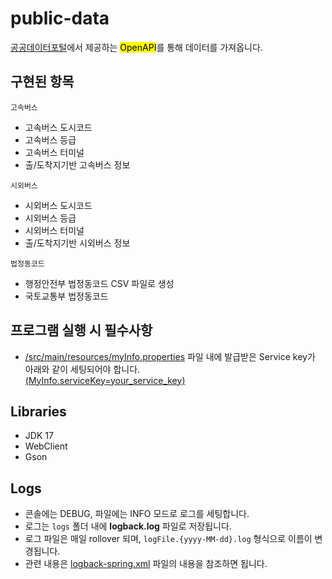 # public-data

[공공데이터포털](https://www.data.go.kr/)에서 제공하는 <mark>OpenAPI</mark>를 통해 데이터를 가져옵니다.

## 구현된 항목

`고속버스`

- 고속버스 도시코드
- 고속버스 등급
- 고속버스 터미널
- 출/도착지기반 고속버스 정보

`시외버스`

- 시외버스 도시코드
- 시외버스 등급
- 시외버스 터미널
- 출/도착지기반 시외버스 정보

`법정동코드`

- 행정안전부 법정동코드 CSV 파일로 생성
- 국토교통부 법정동코드

## 프로그램 실행 시 필수사항

- [/src/main/resources/myInfo.properties](/src/main/resources/myInfo.properties) 파일 내에 발급받은 Service key가 아래와 같이 세팅되어야 합니다.  
  <u>(MyInfo.serviceKey=your_service_key)</u>

## Libraries

* JDK 17
* WebClient
* Gson

## Logs

- 콘솔에는 DEBUG, 파일에는 INFO 모드로 로그를 세팅합니다.
- 로그는 `logs` 폴더 내에 **logback.log** 파일로 저장됩니다.
- 로그 파일은 매일 rollover 되며, `logFile.{yyyy-MM-dd}.log` 형식으로 이름이 변경됩니다.
- 관련 내용은 [logback-spring.xml](/src/main/resources/logback-spring.xml) 파일의 내용을 참조하면 됩니다.
